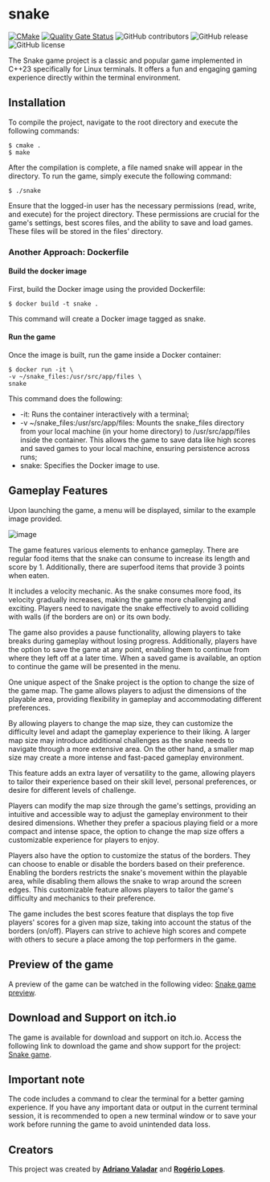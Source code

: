 # snake

[![CMake](https://github.com/adrianovaladar/snake/actions/workflows/cmake.yml/badge.svg)](https://github.com/adrianovaladar/snake/actions/workflows/cmake.yml)
[![Quality Gate Status](https://sonarcloud.io/api/project_badges/measure?project=adrianovaladar_snake&metric=alert_status)](https://sonarcloud.io/summary/new_code?id=adrianovaladar_snake)
![GitHub contributors](https://img.shields.io/github/contributors/adrianovaladar/snake)
![GitHub release](https://img.shields.io/github/v/release/adrianovaladar/snake)
![GitHub license](https://img.shields.io/github/license/adrianovaladar/snake)

The Snake game project is a classic and popular game implemented in C++23 specifically for Linux terminals. It offers a
fun and engaging gaming experience directly within the terminal environment.

## Installation

To compile the project, navigate to the root directory and execute the following commands:

    $ cmake .
    $ make

After the compilation is complete, a file named snake will appear in the directory. To run the game, simply execute
the following command:

    $ ./snake

Ensure that the logged-in user has the necessary permissions (read, write, and execute) for the project directory. These
permissions are crucial for the game's settings, best scores files, and the ability to save and load games. These files
will be stored in the files' directory.

### Another Approach: Dockerfile

#### Build the docker image

First, build the Docker image using the provided Dockerfile:

    $ docker build -t snake .

This command will create a Docker image tagged as snake.

#### Run the game

Once the image is built, run the game inside a Docker container:

    $ docker run -it \
    -v ~/snake_files:/usr/src/app/files \
    snake

This command does the following:

- -it: Runs the container interactively with a terminal;
- -v ~/snake_files:/usr/src/app/files: Mounts the snake_files directory from your local machine (in your home directory)
  to /usr/src/app/files inside the container.
  This allows the game to save data like high scores and saved games to your local machine, ensuring persistence across
  runs;
- snake: Specifies the Docker image to use.

## Gameplay Features

Upon launching the game, a menu will be displayed, similar to the example image provided.

![image](https://github.com/adrianovaladar/snake/assets/60299267/1622bc1a-3fd7-4a9c-938b-ab42a0b6f1c3)

The game features various elements to enhance gameplay. There are regular food items that the snake can consume to
increase its length and score by 1. Additionally, there are superfood items that provide 3 points when eaten.

It includes a velocity mechanic. As the snake consumes more food, its velocity gradually increases, making the game more
challenging and exciting. Players need to navigate the snake effectively to avoid colliding with walls (if the borders
are on) or its own body.

The game also provides a pause functionality, allowing players to take breaks during gameplay without losing progress.
Additionally, players have the option to save the game at any point, enabling them to continue from where they left off
at a later time. When a saved game is available, an option to continue the game will be presented in the menu.

One unique aspect of the Snake project is the option to change the size of the game map. The game allows players to
adjust the dimensions of the playable area, providing flexibility in gameplay and accommodating different preferences.

By allowing players to change the map size, they can customize the difficulty level and adapt the gameplay experience to
their liking. A larger map size may introduce additional challenges as the snake needs to navigate through a more
extensive area. On the other hand, a smaller map size may create a more intense and fast-paced gameplay environment.

This feature adds an extra layer of versatility to the game, allowing players to tailor their experience based on their
skill level, personal preferences, or desire for different levels of challenge.

Players can modify the map size through the game's settings, providing an intuitive and accessible way to adjust the
gameplay environment to their desired dimensions. Whether they prefer a spacious playing field or a more compact and
intense space, the option to change the map size offers a customizable experience for players to enjoy.

Players also have the option to customize the status of the borders. They can choose to enable or disable the borders
based on their preference.
Enabling the borders restricts the snake's movement within the playable area, while disabling them allows the snake to
wrap around the screen edges.
This customizable feature allows
players to tailor the game's difficulty and mechanics to their preference.

The game includes the best scores feature that displays the top five players' scores for a given map size, taking into
account the status of the borders (on/off). Players can strive to achieve high scores and compete with others to secure
a place among the top performers in the game.

## Preview of the game

A preview of the game can be watched in the following
video: [Snake game preview](https://www.youtube.com/watch?v=1JRSfNTa7Eg).

## Download and Support on itch.io

The game is available for download and support on itch.io. Access the following link to download the game and show
support for the project: [Snake game](https://adrianovaladar.itch.io/snake-game).

## Important note

The code includes a command to clear the terminal for a better gaming experience. If you have any important data or
output in the current terminal session, it is recommended to open a new terminal window or to save your work before
running the game to avoid unintended data loss.

## Creators

This project was created by [**Adriano Valadar**](https://github.com/adrianovaladar) and [**Rogério
Lopes**](https://github.com/ro-g-er).
